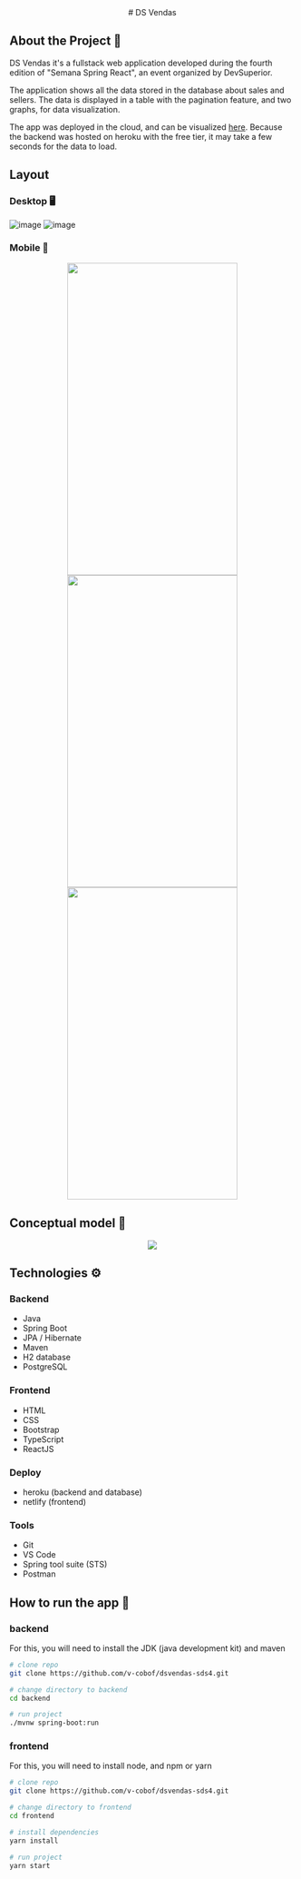 <div align="center">
# DS Vendas
</div>

## About the Project 📘

DS Vendas it's a fullstack web application developed during the fourth edition of "Semana Spring React", an event organized by DevSuperior.

The application shows all the data stored in the database about sales and sellers. The data is displayed in a table with the pagination feature, and two graphs, for data visualization.

The app was deployed in the cloud, and can be visualized <a href="https://dsvendas-vcobo.netlify.app/">here</a>. Because the backend was hosted on heroku with the free tier, it may take a few seconds for the data to load.

## Layout 

### Desktop 🖥️

![image](https://user-images.githubusercontent.com/85073588/156373521-16fb412d-d89a-46da-8ae6-fb0f3f245dff.png)
![image](https://user-images.githubusercontent.com/85073588/156374232-6b817175-2977-49a8-b920-cf13894d0b21.png)

### Mobile 📱

<div align="center">
<img src="https://user-images.githubusercontent.com/85073588/156373679-a1380583-a69c-48dc-be69-ef54ffd08580.png" style="width: 300px; height: 550px"></img>
<img src="https://user-images.githubusercontent.com/85073588/156374303-f721383c-ad07-442e-ae32-db7ea5d8e350.png" style="width: 300px; height: 550px"></img>
<img src="https://user-images.githubusercontent.com/85073588/156374383-61b19148-831d-4707-be67-5da92a7eb14c.png" style="width: 300px; height: 550px"></img>
</div>

## Conceptual model 📃

<div align="center">
<img src="https://user-images.githubusercontent.com/85073588/156374865-d720d90e-162b-44fa-b92f-5e2f8a7234b6.png"></img>
</div>

## Technologies ⚙️

### Backend
- Java
- Spring Boot
- JPA / Hibernate
- Maven
- H2 database
- PostgreSQL

### Frontend
- HTML
- CSS
- Bootstrap
- TypeScript
- ReactJS

### Deploy
- heroku (backend and database)
- netlify (frontend)

### Tools
- Git
- VS Code
- Spring tool suite (STS)
- Postman

## How to run the app 🚀

### backend

For this, you will need to install the JDK (java development kit) and maven

```bash
# clone repo
git clone https://github.com/v-cobof/dsvendas-sds4.git

# change directory to backend
cd backend

# run project
./mvnw spring-boot:run
```

### frontend

For this, you will need to install node, and npm or yarn

```bash
# clone repo
git clone https://github.com/v-cobof/dsvendas-sds4.git

# change directory to frontend
cd frontend

# install dependencies
yarn install

# run project
yarn start
```
